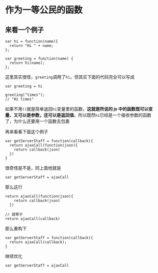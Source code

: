 # 作为一等公民的函数

## 来看一个例子

```
var hi = function(name){
  return "Hi " + name;
};

var greeting = function(name) {
  return hi(name);
};
```

这里其实很怪，`greeting`调用了`hi`，但其实下面的代码完全可以写成

```
var greeting = hi

greeting("times");
// "Hi times"
```

如果不用`()`就是简单返回`hi`变量里的函数，**这就是所说的 js 中的函数既可以变量、又可以是参数，还可以是返回值**。所以既然`hi`已经是一个接收参数的函数了，为什么还要用一个函数去包裹

再来看看下面这个例子

```
var getServerStaff = function(callback){
  return ajaxCall(function(json){
    return callback(json)
  })
}
```

很奇怪是不是，同上面他就是

```
var getServerStaff = ajaxCall
```

那么这行

```
return ajaxCall(function(json){
    return callback(json)
  })

// 就等于
return ajaxCall(callback)
```

那么重构下

```
var getServerStaff = function(callback){
  return ajaxCall(callback);
}
```

继续优化

```
var getServerStaff = ajaxCall
```
